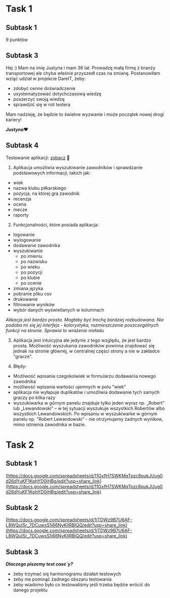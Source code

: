 # Task 1
## Subtask 1
9 punktów
## Subtask 3
Hej :) Mam na imię Justyna i mam 36 lat. Prowadzę małą firmę z branży transportowej ale chyba właśnie przyszedł czas na zmianę. 
Postanowiłam wziąć udział w projekcie DareIT, żeby:
* zdobyć cenne doświadczenie
* usystematyzować dotychczasową wiedzę
* poszerzyć swoją wiedzę
* sprawdzić się w roli testera

Mam nadzieję, że będzie to świetne wyzwanie i może początek nowej drogi kariery!

**_Justyna_**:heart:
## Subtask 4
Testowanie aplikacji: [zobacz](https://scouts-test.futbolkolektyw.pl/players?start=1&query=lewy) :slightly_smiling_face:

1. Aplikacja umożliwia wyszukiwanie zawodników i sprawdzanie podstawowych informacji, takich jak:
* wiek
* nazwa klubu piłkarskiego
* pozycja, na której gra zawodnik
* recenzja
* ocena
* mecze
* raporty

2. Funkcjonalności, które posiada aplikacja:
* logowanie
* wylogowanie
* dodawanie zawodnika
* wyszukiwanie
  *  po imieniu
  *  po nazwisku
  *  po wieku
  *  po pozycji
  *  po klubie
  *  po ocenie
* zmiana języka 
* pobranie pliku csv
* drukowanie
* filtrowanie wyników
* wybór danych wyświetlanych w kolumnach

_Alikacja jest bardzo prosta. Mogłaby być trochę bardziej rozbudowana. Nie podoba mi się jej interfejs - kolorystyka, rozmieszczenie poszczególnych funkcji na stronie. Sprawia to wrażenie nieładu_

3. Aplikacja jest intuicyjna ale jedynie z tego względu, że jest bardzo prosta. Możliwość wyszukania zawodników powinna znajdować się jednak na stronie głównej, w centralnej części strony a nie w zakładce "gracze".

4. Błędy:
* Możliwość wpisania czegokolwiek w formularzu dodawania nowego zawodnika
* możliwość wpisania wartości ujemnych w polu "wiek"
* aplikacja nie wyłapuje duplikatów i umożliwia dodawanie tych samych graczy po kilka razy
* wyszukiwarka w górnym panelu znajduje tylko jeden wyraz np. „Robert” lub „Lewandowski” – w tej sytuacji wyszukuje wszystkich Robertów albo wszystkich Lewandowskich. Po wpisaniu w wyszukiwarke w górnym panelu np. "Robert Lewandowski” - nie otrzymujemy żadnych wynikow, mimo istnienia zawodnika w bazie.
# Task 2
## Subtask 1

[https://docs.google.com/spreadsheets/d/11GxfH7SWKMqTpzc8pukJUug0d26dYuKF1KphYD0jHBg/edit?usp=share_link](https://docs.google.com/spreadsheets/d/11GxfH7SWKMqTpzc8pukJUug0d26dYuKF1KphYD0jHBg/edit?usp=share_link)

## Subtask 2

[https://docs.google.com/spreadsheets/d/1jTDWz9B7U6AF-L8WQuISr_7DCuwsS1i66NyKIlRBlQQ/edit?usp=share_link](https://docs.google.com/spreadsheets/d/1jTDWz9B7U6AF-L8WQuISr_7DCuwsS1i66NyKIlRBlQQ/edit?usp=share_link)

## Subtask 3
**_Dlaczego piszemy test case`y?_**

* żeby trzymać się harmonogramu działań testowych
* żeby nie pominąć żadnego obszaru testowania
* żeby wiadomo było co testowaliśmy jeśli trzeba będzie wrócić do danego projektu


